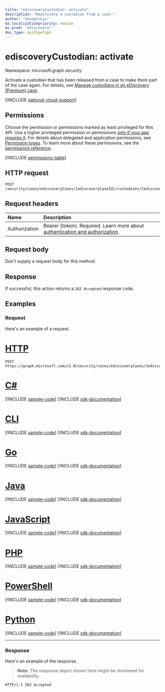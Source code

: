 ```yaml
---
title: "ediscoveryCustodian: activate"
description: "Reactivate a custodian from a case."
author: "SeunginLyu"
ms.localizationpriority: medium
ms.prod: "ediscovery"
doc_type: apiPageType
---
```


# ediscoveryCustodian: activate
Namespace: microsoft.graph.security



Activate a custodian that has been released from a case to make them part of the case again. For details, see [Manage custodians in an eDiscovery (Premium) case](/microsoft-365/compliance/manage-new-custodians#re-activate-custodian).


[!INCLUDE [national-cloud-support](../../includes/global-us.md)]

## Permissions
Choose the permission or permissions marked as least privileged for this API. Use a higher privileged permission or permissions [only if your app requires it](/graph/permissions-overview#best-practices-for-using-microsoft-graph-permissions). For details about delegated and application permissions, see [Permission types](/graph/permissions-overview#permission-types). To learn more about these permissions, see the [permissions reference](/graph/permissions-reference).

<!-- { "blockType": "permissions", "name": "security_ediscoverycustodian_activate" } -->
[!INCLUDE [permissions-table](../includes/permissions/security-ediscoverycustodian-activate-permissions.md)]

## HTTP request

<!-- {
  "blockType": "ignored"
}
-->
``` http
POST /security/cases/ediscoveryCases/{ediscoveryCaseId}/custodians/{ediscoveryCustodianId}/activate
```

## Request headers
|Name|Description|
|:---|:---|
|Authorization|Bearer {token}. Required. Learn more about [authentication and authorization](/graph/auth/auth-concepts).|

## Request body
Don't supply a request body for this method.

## Response

If successful, this action returns a `202 Accepted` response code.

## Examples

### Request
Here's an example  of a request.

# [HTTP](#tab/http)
<!-- {
  "blockType": "request",
  "name": "ediscoverycustodianthis.activate"
}
-->
``` http
POST https://graph.microsoft.com/v1.0/security/cases/ediscoveryCases/{ediscoveryCaseId}/custodians/{ediscoveryCustodianId}/activate
```

# [C#](#tab/csharp)
[!INCLUDE [sample-code](../includes/snippets/csharp/ediscoverycustodianthisactivate-csharp-snippets.md)]
[!INCLUDE [sdk-documentation](../includes/snippets/snippets-sdk-documentation-link.md)]

# [CLI](#tab/cli)
[!INCLUDE [sample-code](../includes/snippets/cli/ediscoverycustodianthisactivate-cli-snippets.md)]
[!INCLUDE [sdk-documentation](../includes/snippets/snippets-sdk-documentation-link.md)]

# [Go](#tab/go)
[!INCLUDE [sample-code](../includes/snippets/go/ediscoverycustodianthisactivate-go-snippets.md)]
[!INCLUDE [sdk-documentation](../includes/snippets/snippets-sdk-documentation-link.md)]

# [Java](#tab/java)
[!INCLUDE [sample-code](../includes/snippets/java/ediscoverycustodianthisactivate-java-snippets.md)]
[!INCLUDE [sdk-documentation](../includes/snippets/snippets-sdk-documentation-link.md)]

# [JavaScript](#tab/javascript)
[!INCLUDE [sample-code](../includes/snippets/javascript/ediscoverycustodianthisactivate-javascript-snippets.md)]
[!INCLUDE [sdk-documentation](../includes/snippets/snippets-sdk-documentation-link.md)]

# [PHP](#tab/php)
[!INCLUDE [sample-code](../includes/snippets/php/ediscoverycustodianthisactivate-php-snippets.md)]
[!INCLUDE [sdk-documentation](../includes/snippets/snippets-sdk-documentation-link.md)]

# [PowerShell](#tab/powershell)
[!INCLUDE [sample-code](../includes/snippets/powershell/ediscoverycustodianthisactivate-powershell-snippets.md)]
[!INCLUDE [sdk-documentation](../includes/snippets/snippets-sdk-documentation-link.md)]

# [Python](#tab/python)
[!INCLUDE [sample-code](../includes/snippets/python/ediscoverycustodianthisactivate-python-snippets.md)]
[!INCLUDE [sdk-documentation](../includes/snippets/snippets-sdk-documentation-link.md)]

---

### Response
Here's an example  of the response.
>**Note:** The response object shown here might be shortened for readability.
<!-- {
  "blockType": "response",
  "truncated": true
}
-->
``` http
HTTP/1.1 202 Accepted
```

